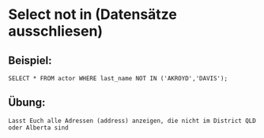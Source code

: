 # Select not in (Datensätze ausschliesen) 

## Beispiel: 

```
SELECT * FROM actor WHERE last_name NOT IN ('AKROYD','DAVIS');

```

## Übung:

```
Lasst Euch alle Adressen (address) anzeigen, die nicht im District QLD oder Alberta sind 
```
